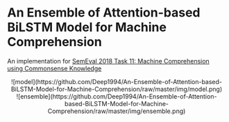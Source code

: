 # An Ensemble of Attention-based BiLSTM Model for Machine Comprehension
An implementation for [SemEval 2018 Task 11: Machine Comprehension using Commonsense Knowledge](https://competitions.codalab.org/competitions/17184)

<div align=center>![model](https://github.com/Deep1994/An-Ensemble-of-Attention-based-BiLSTM-Model-for-Machine-Comprehension/raw/master/img/model.png)</div>

<div align=center>![ensemble](https://github.com/Deep1994/An-Ensemble-of-Attention-based-BiLSTM-Model-for-Machine-Comprehension/raw/master/img/ensemble.png)</div>